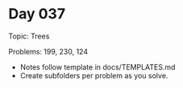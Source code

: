 # Day 037

Topic: Trees

Problems: 199, 230, 124

- Notes follow template in docs/TEMPLATES.md
- Create subfolders per problem as you solve.